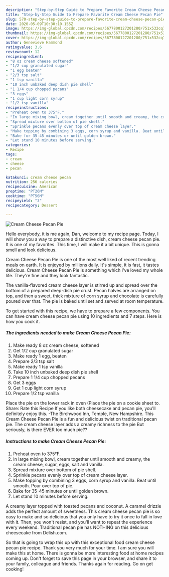 ```yaml
---
description: "Step-by-Step Guide to Prepare Favorite Cream Cheese Pecan Pie"
title: "Step-by-Step Guide to Prepare Favorite Cream Cheese Pecan Pie"
slug: 570-step-by-step-guide-to-prepare-favorite-cream-cheese-pecan-pie
date: 2020-05-09T10:30:10.155Z
image: https://img-global.cpcdn.com/recipes/5677800127201280/751x532cq70/cream-cheese-pecan-pie-recipe-main-photo.jpg
thumbnail: https://img-global.cpcdn.com/recipes/5677800127201280/751x532cq70/cream-cheese-pecan-pie-recipe-main-photo.jpg
cover: https://img-global.cpcdn.com/recipes/5677800127201280/751x532cq70/cream-cheese-pecan-pie-recipe-main-photo.jpg
author: Genevieve Hammond
ratingvalue: 3.6
reviewcount: 12
recipeingredient:
- "8 oz cream cheese softened"
- "1/2 cup granulated sugar"
- "1 egg beaten"
- "2/3 tsp salt"
- "1 tsp vanilla"
- "10 inch unbaked deep dish pie shell"
- "1 1/4 cup chopped pecans"
- "3 eggs"
- "1 cup light corn syrup"
- "1/2 tsp vanilla"
recipeinstructions:
- "Preheat oven to 375°F."
- "In large mixing bowl, cream together until smooth and creamy, the cream cheese, sugar, eggs, salt and vanilla."
- "Spread mixture over bottom of pie shell."
- "Sprinkle pecans evenly over top of cream cheese layer."
- "Make topping by combining 3 eggs, corn syrup and vanilla. Beat until smooth. Pour over top of pie."
- "Bake for 35-45 minutes or until golden brown."
- "Let stand 10 minutes before serving."
categories:
- Recipe
tags:
- cream
- cheese
- pecan

katakunci: cream cheese pecan 
nutrition: 256 calories
recipecuisine: American
preptime: "PT26M"
cooktime: "PT56M"
recipeyield: "3"
recipecategory: Dessert

---
```



![Cream Cheese Pecan Pie](https://img-global.cpcdn.com/recipes/5677800127201280/751x532cq70/cream-cheese-pecan-pie-recipe-main-photo.jpg)

Hello everybody, it is me again, Dan, welcome to my recipe page. Today, I will show you a way to prepare a distinctive dish, cream cheese pecan pie. It is one of my favorites. This time, I will make it a bit unique. This is gonna smell and look delicious.

Cream Cheese Pecan Pie is one of the most well liked of recent trending meals on earth. It is enjoyed by millions daily. It's simple, it is fast, it tastes delicious. Cream Cheese Pecan Pie is something which I've loved my whole life. They're fine and they look fantastic.

The vanilla-flavored cream cheese layer is stirred up and spread over the bottom of a prepared deep-dish pie crust. Pecan halves are arranged on top, and then a sweet, thick mixture of corn syrup and chocolate is carefully poured over that. The pie is baked until set and served at room temperature.


To get started with this recipe, we have to prepare a few components. You can have cream cheese pecan pie using 10 ingredients and 7 steps. Here is how you cook it.

<!--inarticleads1-->

##### The ingredients needed to make Cream Cheese Pecan Pie:

1. Make ready 8 oz cream cheese, softened
1. Get 1/2 cup granulated sugar
1. Make ready 1 egg, beaten
1. Prepare 2/3 tsp salt
1. Make ready 1 tsp vanilla
1. Take 10 inch unbaked deep dish pie shell
1. Prepare 1 1/4 cup chopped pecans
1. Get 3 eggs
1. Get 1 cup light corn syrup
1. Prepare 1/2 tsp vanilla


Place the pie on the lower rack in oven (Place the pie on a cookie sheet to. Share: Rate this Recipe If you like both cheesecake and pecan pie, you&#39;ll definitely enjoy this. -The Birchwood Inn, Temple, New Hampshire. This Cream Cheese Pecan Pie is a fun and delicious twist on traditional pecan pie. The cream cheese layer adds a creamy richness to the pie But seriously, is there EVER too much pie?? 

<!--inarticleads2-->

##### Instructions to make Cream Cheese Pecan Pie:

1. Preheat oven to 375°F.
1. In large mixing bowl, cream together until smooth and creamy, the cream cheese, sugar, eggs, salt and vanilla.
1. Spread mixture over bottom of pie shell.
1. Sprinkle pecans evenly over top of cream cheese layer.
1. Make topping by combining 3 eggs, corn syrup and vanilla. Beat until smooth. Pour over top of pie.
1. Bake for 35-45 minutes or until golden brown.
1. Let stand 10 minutes before serving.


A creamy layer topped with toasted pecans and coconut. A caramel drizzle adds the perfect amount of sweetness. This cream cheese pecan pie is so easy to make and so delicious that you only have to try it once to fall in love with it. Then, you won&#39;t resist, and you&#39;ll want to repeat the experience every weekend. Traditional pecan pie has NOTHING on this delicious cheesecake from Delish.com. 

So that is going to wrap this up with this exceptional food cream cheese pecan pie recipe. Thank you very much for your time. I am sure you will make this at home. There is gonna be more interesting food at home recipes coming up. Don't forget to save this page in your browser, and share it to your family, colleague and friends. Thanks again for reading. Go on get cooking!
